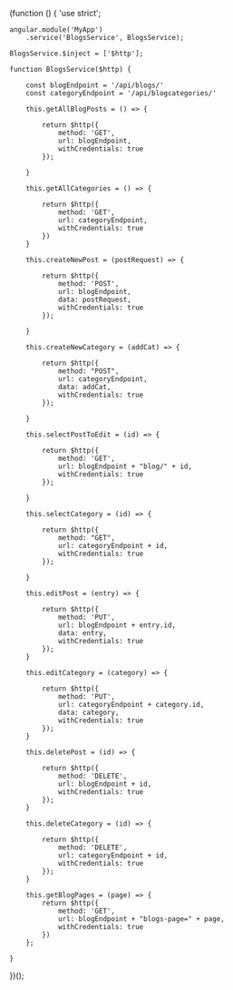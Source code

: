 (function () {
    'use strict';

    angular.module('MyApp')
        .service('BlogsService', BlogsService);

    BlogsService.$inject = ['$http'];

    function BlogsService($http) {

        const blogEndpoint = '/api/blogs/'
        const categoryEndpoint = '/api/blogcategories/'

        this.getAllBlogPosts = () => {

            return $http({
                method: 'GET',
                url: blogEndpoint,
                withCredentials: true
            });

        }

        this.getAllCategories = () => {

            return $http({
                method: 'GET',
                url: categoryEndpoint,
                withCredentials: true
            })
        }

        this.createNewPost = (postRequest) => {

            return $http({
                method: 'POST',
                url: blogEndpoint,
                data: postRequest,
                withCredentials: true
            });

        }

        this.createNewCategory = (addCat) => {

            return $http({
                method: "POST",
                url: categoryEndpoint,
                data: addCat,
                withCredentials: true
            });

        }

        this.selectPostToEdit = (id) => {

            return $http({
                method: 'GET',
                url: blogEndpoint + "blog/" + id,
                withCredentials: true
            });

        }

        this.selectCategory = (id) => {

            return $http({
                method: "GET",
                url: categoryEndpoint + id,
                withCredentials: true
            });

        }

        this.editPost = (entry) => {

            return $http({
                method: 'PUT',
                url: blogEndpoint + entry.id,
                data: entry,
                withCredentials: true
            });
        }

        this.editCategory = (category) => {

            return $http({
                method: 'PUT',
                url: categoryEndpoint + category.id,
                data: category,
                withCredentials: true
            });
        }

        this.deletePost = (id) => {

            return $http({
                method: 'DELETE',
                url: blogEndpoint + id,
                withCredentials: true
            });
        }

        this.deleteCategory = (id) => {

            return $http({
                method: 'DELETE',
                url: categoryEndpoint + id,
                withCredentials: true
            });
        }

        this.getBlogPages = (page) => {
            return $http({
                method: 'GET',
                url: blogEndpoint + "blogs-page=" + page,
                withCredentials: true
            })
        };

    }
})();
